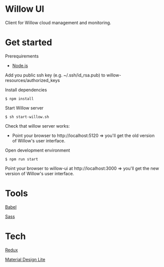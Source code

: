 Willow UI
=========

Client for Willow cloud management and monitoring.

# Get started


Prerequirements

* [Node.js](https://nodejs.org/)

Add you public ssh key (e.g. ~/.ssh/id_rsa.pub) to willow-resources/authorized_keys

Install dependencies
```
$ npm install
```

Start Willow server

```
$ sh start-willow.sh
```

Check that willow server works:
* Point your browser to http://localhost:5120 => you'll get the old version of Willow's user interface.

Open development environment
```
$ npm run start
```

Point your browser to willow-ui at http://localhost:3000 => you'll get the new version of Willow's user interface.

# Tools

[Babel](https://babeljs.io/)

[Sass](http://sass-lang.com/)

# Tech

[Redux](http://redux.js.org/)

[Material Design Lite](http://www.getmdl.io/)

